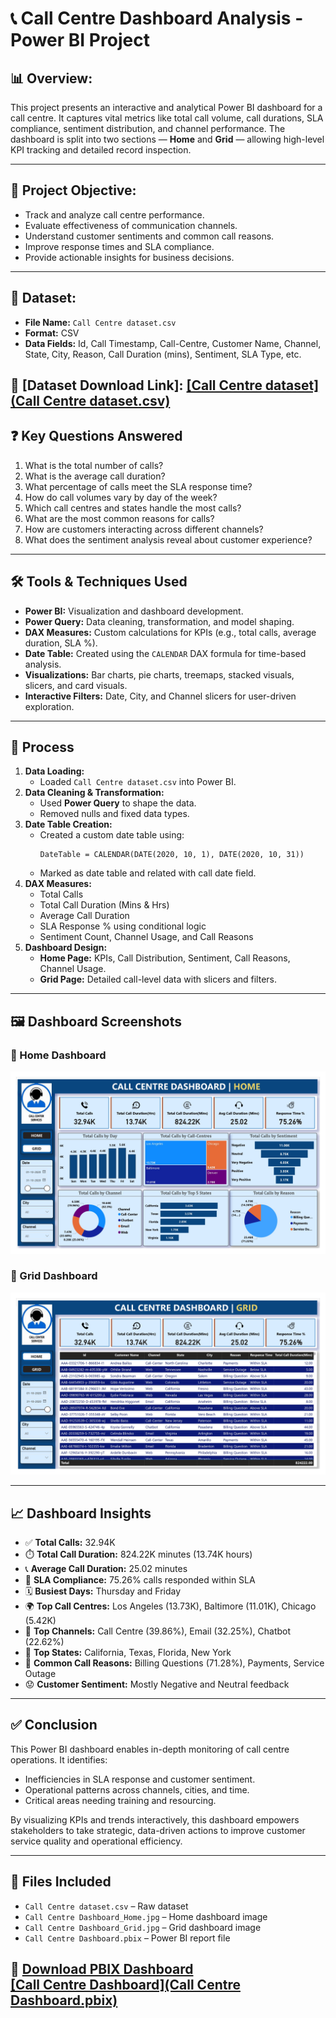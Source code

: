 # 📞 Call Centre Dashboard Analysis - Power BI Project

## 📊 Overview:
This project presents an interactive and analytical Power BI dashboard for a call centre. It captures vital metrics like total call volume, call durations, SLA compliance, sentiment distribution, and channel performance. The dashboard is split into two sections — **Home** and **Grid** — allowing high-level KPI tracking and detailed record inspection.

---

## 🎯 Project Objective:
- Track and analyze call centre performance.
- Evaluate effectiveness of communication channels.
- Understand customer sentiments and common call reasons.
- Improve response times and SLA compliance.
- Provide actionable insights for business decisions.

---

## 📁 Dataset:
- **File Name:** `Call Centre dataset.csv`
- **Format:** CSV
- **Data Fields:** Id, Call Timestamp, Call-Centre, Customer Name, Channel, State, City, Reason, Call Duration (mins), Sentiment, SLA Type, etc.

📂 [Dataset Download Link]:
[[Call Centre dataset](Call Centre dataset.csv)](https://github.com/Seetal-2003/Call-Centre-Dashboard-Analysis---Power-BI-Project/raw/refs/heads/main/Call%20Centre%20dataset.csv)
---

## ❓ Key Questions Answered
1. What is the total number of calls?
2. What is the average call duration?
3. What percentage of calls meet the SLA response time?
4. How do call volumes vary by day of the week?
5. Which call centres and states handle the most calls?
6. What are the most common reasons for calls?
7. How are customers interacting across different channels?
8. What does the sentiment analysis reveal about customer experience?

---

## 🛠️ Tools & Techniques Used
- **Power BI:** Visualization and dashboard development.
- **Power Query:** Data cleaning, transformation, and model shaping.
- **DAX Measures:** Custom calculations for KPIs (e.g., total calls, average duration, SLA %).
- **Date Table:** Created using the `CALENDAR` DAX formula for time-based analysis.
- **Visualizations:** Bar charts, pie charts, treemaps, stacked visuals, slicers, and card visuals.
- **Interactive Filters:** Date, City, and Channel slicers for user-driven exploration.

---

## 🔁 Process
1. **Data Loading:**
   - Loaded `Call Centre dataset.csv` into Power BI.
2. **Data Cleaning & Transformation:**
   - Used **Power Query** to shape the data.
   - Removed nulls and fixed data types.
3. **Date Table Creation:**
   - Created a custom date table using:
     ```DAX
     DateTable = CALENDAR(DATE(2020, 10, 1), DATE(2020, 10, 31))
     ```
   - Marked as date table and related with call date field.
4. **DAX Measures:**
   - Total Calls
   - Total Call Duration (Mins & Hrs)
   - Average Call Duration
   - SLA Response % using conditional logic
   - Sentiment Count, Channel Usage, and Call Reasons
5. **Dashboard Design:**
   - **Home Page:** KPIs, Call Distribution, Sentiment, Call Reasons, Channel Usage.
   - **Grid Page:** Detailed call-level data with slicers and filters.

---

## 🖼️ Dashboard Screenshots
### 📌 Home Dashboard
![Call Centre Dashboard - Home](Call%20Centre%20Dashboard_Home.jpg)

### 📌 Grid Dashboard
![Call Centre Dashboard - Grid](Call%20Centre%20Dashboard_Grid.jpg)

---

## 📈 Dashboard Insights
- ✅ **Total Calls:** 32.94K
- ⏱️ **Total Call Duration:** 824.22K minutes (13.74K hours)
- 📞 **Average Call Duration:** 25.02 minutes
- 🎯 **SLA Compliance:** 75.26% calls responded within SLA
- 🗓️ **Busiest Days:** Thursday and Friday
- 🌍 **Top Call Centres:** Los Angeles (13.73K), Baltimore (11.01K), Chicago (5.42K)
- 📡 **Top Channels:** Call Centre (39.86%), Email (32.25%), Chatbot (22.62%)
- 📍 **Top States:** California, Texas, Florida, New York
- 🧾 **Common Call Reasons:** Billing Questions (71.28%), Payments, Service Outage
- 😟 **Customer Sentiment:** Mostly Negative and Neutral feedback

---

## ✅ Conclusion
This Power BI dashboard enables in-depth monitoring of call centre operations. It identifies:
- Inefficiencies in SLA response and customer sentiment.
- Operational patterns across channels, cities, and time.
- Critical areas needing training and resourcing.

By visualizing KPIs and trends interactively, this dashboard empowers stakeholders to take strategic, data-driven actions to improve customer service quality and operational efficiency.

---

## 📂 Files Included
- `Call Centre dataset.csv` – Raw dataset
- `Call Centre Dashboard_Home.jpg` – Home dashboard image
- `Call Centre Dashboard_Grid.jpg` – Grid dashboard image
- `Call Centre Dashboard.pbix` – Power BI report file

📌 **[Download PBIX Dashboard](#)**  
[[Call Centre Dashboard](Call Centre Dashboard.pbix)](https://github.com/Seetal-2003/Call-Centre-Dashboard-Analysis---Power-BI-Project/raw/refs/heads/main/Call%20Centre%20Dashboard.pbix)
---


